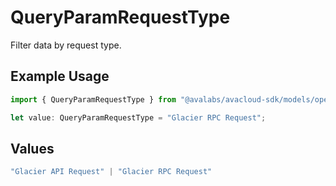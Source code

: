 # QueryParamRequestType

Filter data by request type.

## Example Usage

```typescript
import { QueryParamRequestType } from "@avalabs/avacloud-sdk/models/operations";

let value: QueryParamRequestType = "Glacier RPC Request";
```

## Values

```typescript
"Glacier API Request" | "Glacier RPC Request"
```